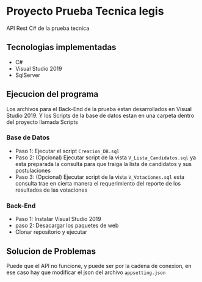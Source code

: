 # Proyecto Prueba Tecnica legis

API Rest C# de la prueba tecnica

## Tecnologias implementadas

- C#
- Visual Studio 2019
- SqlServer

## Ejecucion del programa

Los archivos para el Back-End de la prueba estan desarrollados en Visual Studio 2019. Y los Scripts de la base de datos estan en una carpeta dentro del proyecto llamada Scripts 

### Base de Datos
- Paso 1: Ejecutar el script `Creacion_DB.sql`
- Paso 2: (Opcional) Ejecutar script de la vista `V_Lista_Candidatos.sql` ya esta preparada la consulta para que traiga la lista de candidatos y sus postulaciones
- Paso 3: (Opcional) Ejecutar script de la vista `V_Votaciones.sql` esta consulta trae en cierta manera el requerimiento del reporte de los resultados de las votaciones

### Back-End
- Paso 1: Instalar Visual Studio 2019
- paso 2: Desacargar los paquetes de web
- Clonar repositorio y ejecutar

## Solucion de Problemas
Puede que el API no funcione, y puede ser por la cadena de conexion, en ese caso hay que modificar el json del archivo `appsetting.json`

